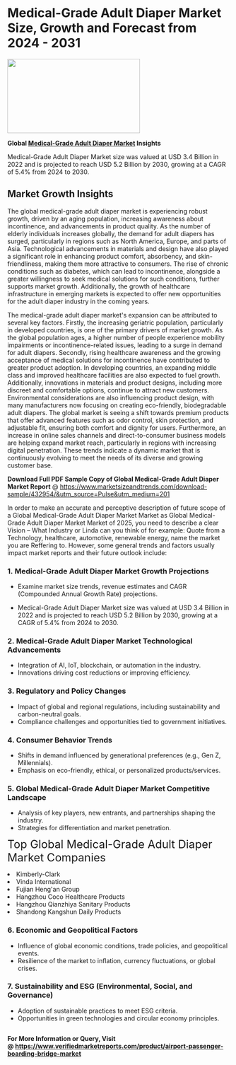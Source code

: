 <H1>Medical-Grade Adult Diaper Market Size, Growth and Forecast from 2024 - 2031</H1><img class="aligncenter size-medium wp-image-584254" src="https://thirdeyenews.in/wp-content/uploads/2024/09/Global-Market-Research-300x168.jpeg" alt="" width="300" height="168" /><p><strong>Global&nbsp;<a href="https://www.marketsizeandtrends.com/download-sample/432954/&amp;utm_source=Pulse&amp;utm_medium=201">Medical-Grade Adult Diaper Market</a> Insights</strong></p><p>Medical-Grade Adult Diaper Market size was valued at USD 3.4 Billion in 2022 and is projected to reach USD 5.2 Billion by 2030, growing at a CAGR of 5.4% from 2024 to 2030.</p><p><h2>Market Growth Insights</h2> <p>The global medical-grade adult diaper market is experiencing robust growth, driven by an aging population, increasing awareness about incontinence, and advancements in product quality. As the number of elderly individuals increases globally, the demand for adult diapers has surged, particularly in regions such as North America, Europe, and parts of Asia. Technological advancements in materials and design have also played a significant role in enhancing product comfort, absorbency, and skin-friendliness, making them more attractive to consumers. The rise of chronic conditions such as diabetes, which can lead to incontinence, alongside a greater willingness to seek medical solutions for such conditions, further supports market growth. Additionally, the growth of healthcare infrastructure in emerging markets is expected to offer new opportunities for the adult diaper industry in the coming years. </p> <p>The medical-grade adult diaper market's expansion can be attributed to several key factors. Firstly, the increasing geriatric population, particularly in developed countries, is one of the primary drivers of market growth. As the global population ages, a higher number of people experience mobility impairments or incontinence-related issues, leading to a surge in demand for adult diapers. Secondly, rising healthcare awareness and the growing acceptance of medical solutions for incontinence have contributed to greater product adoption. In developing countries, an expanding middle class and improved healthcare facilities are also expected to fuel growth. Additionally, innovations in materials and product designs, including more discreet and comfortable options, continue to attract new customers. Environmental considerations are also influencing product design, with many manufacturers now focusing on creating eco-friendly, biodegradable adult diapers. The global market is seeing a shift towards premium products that offer advanced features such as odor control, skin protection, and adjustable fit, ensuring both comfort and dignity for users. Furthermore, an increase in online sales channels and direct-to-consumer business models are helping expand market reach, particularly in regions with increasing digital penetration. These trends indicate a dynamic market that is continuously evolving to meet the needs of its diverse and growing customer base. </p><p><span class=""><strong>Download Full PDF Sample Copy of Global Medical-Grade Adult Diaper Market Report</strong> @ <a href="https://www.marketsizeandtrends.com/download-sample/432954/&amp;utm_source=Pulse&amp;utm_medium=201" target="_blank">https://www.marketsizeandtrends.com/download-sample/432954/&amp;utm_source=Pulse&amp;utm_medium=201</a></span></p><p>In order to make an accurate and perceptive description of future scope of a Global&nbsp;Medical-Grade Adult Diaper Market Market as Global&nbsp;Medical-Grade Adult Diaper Market Market of 2025, you need to describe a clear Vision &ndash; What Industry or Linda can you think of for example: Quote from a Technology, healthcare, automotive, renewable energy, name the market you are Reffering to. However, some general trends and factors usually impact market reports and their future outlook include:</p><h3>1.&nbsp;<strong>Medical-Grade Adult Diaper Market Growth Projections</strong></h3><ul><li>Examine market size trends, revenue estimates and CAGR (Compounded Annual Growth Rate) projections.</li><li><p>Medical-Grade Adult Diaper Market size was valued at USD 3.4 Billion in 2022 and is projected to reach USD 5.2 Billion by 2030, growing at a CAGR of 5.4% from 2024 to 2030.</p></li></ul><h3>2.&nbsp;<strong>Medical-Grade Adult Diaper Market Technological Advancements</strong></h3><ul><li>Integration of AI, IoT, blockchain, or automation in the industry.</li><li>Innovations driving cost reductions or improving efficiency.</li></ul><h3>3.&nbsp;<strong>Regulatory and Policy Changes</strong></h3><ul><li>Impact of global and regional regulations, including sustainability and carbon-neutral goals.</li><li>Compliance challenges and opportunities tied to government initiatives.</li></ul><h3>4.&nbsp;<strong>Consumer Behavior Trends</strong></h3><ul><li>Shifts in demand influenced by generational preferences (e.g., Gen Z, Millennials).</li><li>Emphasis on eco-friendly, ethical, or personalized products/services.</li></ul><h3>5.&nbsp;<strong>Global Medical-Grade Adult Diaper Market Competitive Landscape</strong></h3><ul><li>Analysis of key players, new entrants, and partnerships shaping the industry.</li><li>Strategies for differentiation and market penetration.</li></ul><p data-pm-slice="1 1 []"><span style="color: inherit; font-family: inherit; font-size: 25px;">Top Global Medical-Grade Adult Diaper Market Companies</span></p><div class="" data-test-id=""><p><li>Kimberly-Clark</li><li> Vinda International</li><li> Fujian Heng'an Group</li><li> Hangzhou Coco Healthcare Products</li><li> Hangzhou Qianzhiya Sanitary Products</li><li> Shandong Kangshun Daily Products</li></p></div><h3>6.&nbsp;<strong>Economic and Geopolitical Factors</strong></h3><ul><li>Influence of global economic conditions, trade policies, and geopolitical events.</li><li>Resilience of the market to inflation, currency fluctuations, or global crises.</li></ul><h3>7.&nbsp;<strong>Sustainability and ESG (Environmental, Social, and Governance)</strong></h3><ul><li>Adoption of sustainable practices to meet ESG criteria.</li><li>Opportunities in green technologies and circular economy principles.</li></ul><h2><strong style="font-size: 14px;">For More Information or Query, Visit @&nbsp;</strong><a style="background-color: #ffffff; font-size: 14px;" href="https://www.marketsizeandtrends.com/report/medical-grade-adult-diaper-market/" target="_blank">https://www.verifiedmarketreports.com/product/airport-passenger-boarding-bridge-market</a></h2>